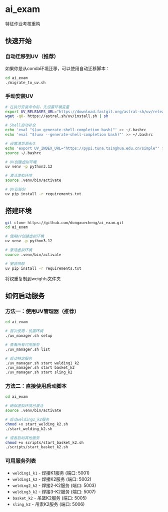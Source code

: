 # ai_exam

特征作业考核重构

## 快速开始

### 自动迁移到UV（推荐）

如果你是从conda环境迁移，可以使用自动迁移脚本：

```bash
cd ai_exam
./migrate_to_uv.sh
```

### 手动安装UV

```bash
# 在执行安装命令前，先设置环境变量
export UV_RELEASES_URL="https://download.fastgit.org/astral-sh/uv/releases"
wget -qO- https://astral.sh/uv/install.sh | sh

# Shell自动补全
echo 'eval "$(uv generate-shell-completion bash)"' >> ~/.bashrc
echo 'eval "$(uvx --generate-shell-completion bash)"' >> ~/.bashrc

# 设置清华源永久
echo 'export UV_INDEX_URL="https://pypi.tuna.tsinghua.edu.cn/simple"' >> ~/.bashrc
source ~/.bashrc

# UV创建虚拟环境
uv venv -p python3.12

# 激活虚拟环境
source .venv/bin/activate

# UV安装包
uv pip install -r requirements.txt
```

## 搭建环境

```bash
git clone https://github.com/dongxuecheng/ai_exam.git
cd ai_exam

# 使用UV创建虚拟环境
uv venv -p python3.12

# 激活虚拟环境
source .venv/bin/activate

# 安装依赖
uv pip install -r requirements.txt
```

将权重复制到weights文件夹

## 如何启动服务

### 方法一：使用UV管理器（推荐）

```bash
cd ai_exam

# 首次使用：设置环境
./uv_manager.sh setup

# 查看所有可用服务
./uv_manager.sh list

# 启动特定服务
./uv_manager.sh start welding1_k2
./uv_manager.sh start basket_k2
./uv_manager.sh start sling_k2
```

### 方法二：直接使用启动脚本

```bash
cd ai_exam

# 确保虚拟环境已激活
source .venv/bin/activate

# 启动welding1_k2服务
chmod +x start_welding_k2.sh
./start_welding_k2.sh

# 或者启动其他服务
chmod +x scripts/start_basket_k2.sh
./scripts/start_basket_k2.sh
```

### 可用服务列表

- `welding1_k1` - 焊接K1服务 (端口: 5001)
- `welding1_k2` - 焊接K2服务 (端口: 5002)
- `welding2_k2` - 焊接2-K2服务 (端口: 5003)
- `welding3_k2` - 焊接3-K2服务 (端口: 5007)
- `basket_k2` - 吊篮K2服务 (端口: 5005)
- `sling_k2` - 吊索K2服务 (端口: 5006)
